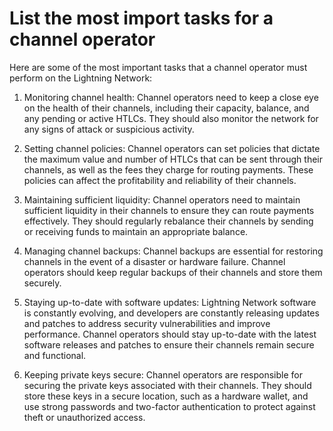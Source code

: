# List the most import tasks for a channel operator

Here are some of the most important tasks that a channel operator must perform on the Lightning Network:

1. Monitoring channel health: Channel operators need to keep a close eye on the health of their channels, including their capacity, balance, and any pending or active HTLCs. They should also monitor the network for any signs of attack or suspicious activity.

1. Setting channel policies: Channel operators can set policies that dictate the maximum value and number of HTLCs that can be sent through their channels, as well as the fees they charge for routing payments. These policies can affect the profitability and reliability of their channels.

1. Maintaining sufficient liquidity: Channel operators need to maintain sufficient liquidity in their channels to ensure they can route payments effectively. They should regularly rebalance their channels by sending or receiving funds to maintain an appropriate balance.

1. Managing channel backups: Channel backups are essential for restoring channels in the event of a disaster or hardware failure. Channel operators should keep regular backups of their channels and store them securely.

1. Staying up-to-date with software updates: Lightning Network software is constantly evolving, and developers are constantly releasing updates and patches to address security vulnerabilities and improve performance. Channel operators should stay up-to-date with the latest software releases and patches to ensure their channels remain secure and functional.

1. Keeping private keys secure: Channel operators are responsible for securing the private keys associated with their channels. They should store these keys in a secure location, such as a hardware wallet, and use strong passwords and two-factor authentication to protect against theft or unauthorized access.
